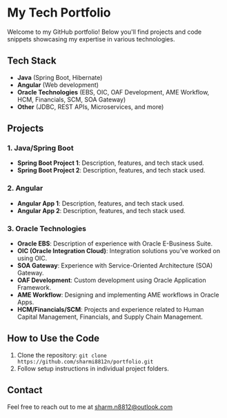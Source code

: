 # My Tech Portfolio

Welcome to my GitHub portfolio! Below you'll find projects and code snippets showcasing my expertise in various technologies.

## Tech Stack

- **Java** (Spring Boot, Hibernate)
- **Angular** (Web development)
- **Oracle Technologies** (EBS, OIC, OAF Development, AME Workflow, HCM, Financials, SCM, SOA Gateway)
- **Other** (JDBC, REST APIs, Microservices, and more)

## Projects

### 1. **Java/Spring Boot**
- **Spring Boot Project 1**: Description, features, and tech stack used.
- **Spring Boot Project 2**: Description, features, and tech stack used.

### 2. **Angular**
- **Angular App 1**: Description, features, and tech stack used.
- **Angular App 2**: Description, features, and tech stack used.

### 3. **Oracle Technologies**
- **Oracle EBS**: Description of experience with Oracle E-Business Suite.
- **OIC (Oracle Integration Cloud)**: Integration solutions you’ve worked on using OIC.
- **SOA Gateway**: Experience with Service-Oriented Architecture (SOA) Gateway.
- **OAF Development**: Custom development using Oracle Application Framework.
- **AME Workflow**: Designing and implementing AME workflows in Oracle Apps.
- **HCM/Financials/SCM**: Projects and experience related to Human Capital Management, Financials, and Supply Chain Management.

## How to Use the Code

1. Clone the repository: `git clone https://github.com/sharmi8812n/portfolio.git`
2. Follow setup instructions in individual project folders.

## Contact

Feel free to reach out to me at sharm.n8812@outlook.com
